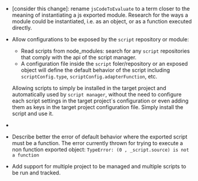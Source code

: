 - [consider this change]: rename `jsCodeToEvaluate` to a term closer to the meaning of instantiating a js exported module. Research for the ways a module could be instantiated, i.e. as an object, or as a function executed directly.

- Allow configurations to be exposed by the `script` repository or module: 
    - Read scripts from node_modules: search for any `script` repositories that comply with the api of the script manager.
    - A configuration file inside the `script` foler/repository or an exposed object will define the default behavior of the script including `scriptConfig.type`, `scriptConfig.adapterFunction`, etc.

    Allowing scripts to simply be installed in the target project and automatically used by `script manager`, without the need to configure each script settings in the target project`s configuration or even adding them as keys in the target project configuration file. Simply install the script and use it.

- 

- Describe better the error of default behavior where the exported script must be a function. The error currently thrown for trying to execute a non function exported object: `TypeError: (0 , _script.source) is not a function`

- Add support for multiple project to be managed and multiple scripts to be run and tracked.